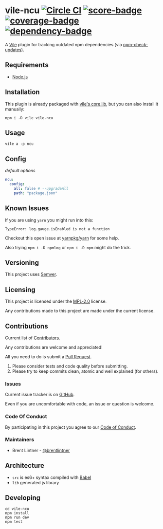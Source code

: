 # vile-ncu [![Circle CI](https://circleci.com/gh/forthright/vile-ncu.svg?style=shield&circle-token=d502ee777f304a41fbfec019f4cd8ee2652d6fa8)](https://circleci.com/gh/forthright/vile-ncu) [![score-badge](https://vile.io/api/v0/projects/vile-ncu/badges/score?token=USryyHar5xQs7cBjNUdZ)](https://vile.io/~brentlintner/vile-ncu) [![coverage-badge](https://vile.io/api/v0/projects/vile-ncu/badges/coverage?token=USryyHar5xQs7cBjNUdZ)](https://vile.io/~brentlintner/vile-ncu) [![dependency-badge](https://vile.io/api/v0/projects/vile-ncu/badges/dependency?token=USryyHar5xQs7cBjNUdZ)](https://vile.io/~brentlintner/vile-ncu)

A [Vile](https://vile.io) plugin for tracking outdated npm dependencies (via [npm-check-updates](https://github.com/tjunnone/npm-check-updates)).

## Requirements

- [Node.js](http://nodejs.org)

## Installation

This plugin is already packaged with [vile's core lib](https://github.com/forthright/vile),
but you can also install it manually:

    npm i -D vile vile-ncu

## Usage

    vile a -p ncu

## Config

*default options*

```yaml
ncu:
  config:
    all: false # --upgradeAll
    path: "package.json"
```

## Known Issues

If you are using `yarn` you might run into this:

    TypeError: log.gauge.isEnabled is not a function

Checkout this open issue at [yarnpkg/yarn](https://github.com/yarnpkg/yarn/issues/3202) for some help.

Also trying `npm i -D npmlog` or `npm i -D npm` might do the trick.

## Versioning

This project uses [Semver](http://semver.org).

## Licensing

This project is licensed under the [MPL-2.0](LICENSE) license.

Any contributions made to this project are made under the current license.

## Contributions

Current list of [Contributors](https://github.com/forthright/vile-ncu/graphs/contributors).

Any contributions are welcome and appreciated!

All you need to do is submit a [Pull Request](https://github.com/forthright/vile-ncu/pulls).

1. Please consider tests and code quality before submitting.
2. Please try to keep commits clean, atomic and well explained (for others).

### Issues

Current issue tracker is on [GitHub](https://github.com/forthright/vile-ncu/issues).

Even if you are uncomfortable with code, an issue or question is welcome.

### Code Of Conduct

By participating in this project you agree to our [Code of Conduct](CODE_OF_CONDUCT.md).

### Maintainers

- Brent Lintner - [@brentlintner](http://github.com/brentlintner)

## Architecture

- `src` is es6+ syntax compiled with [Babel](https://babeljs.io)
- `lib` generated js library

## Developing

    cd vile-ncu
    npm install
    npm run dev
    npm test

